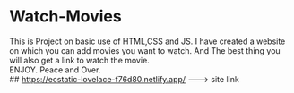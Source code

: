 # Watch-Movies

This is Project on basic use of HTML,CSS and JS. I have created a website on which you can add movies you want to watch. And The best thing you will also get a link to watch the movie. 
<br>ENJOY.  Peace and Over.
<br>## https://ecstatic-lovelace-f76d80.netlify.app/ ---> site link
